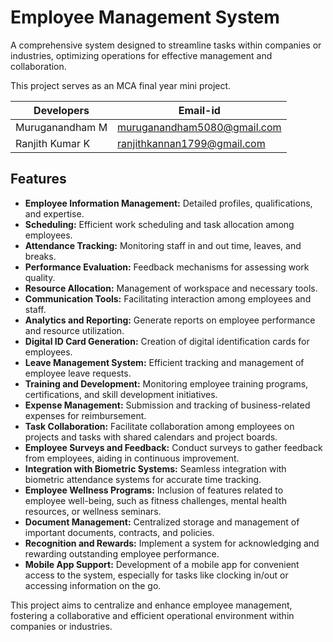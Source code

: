 # Employee Management System

A comprehensive system designed to streamline tasks within companies or industries, optimizing operations for effective management and collaboration.

This project serves as an MCA final year mini project.

|   Developers    |           Email-id           |
|-----------------|------------------------------|
| Muruganandham M | muruganandham5080@gmail.com  | 
| Ranjith Kumar K | ranjithkannan1799@gmail.com  |

## Features
- **Employee Information Management:** Detailed profiles, qualifications, and expertise.
- **Scheduling:** Efficient work scheduling and task allocation among employees.
- **Attendance Tracking:** Monitoring staff in and out time, leaves, and breaks.
- **Performance Evaluation:** Feedback mechanisms for assessing work quality.
- **Resource Allocation:** Management of workspace and necessary tools.
- **Communication Tools:** Facilitating interaction among employees and staff.
- **Analytics and Reporting:** Generate reports on employee performance and resource utilization.
- **Digital ID Card Generation:** Creation of digital identification cards for employees.
- **Leave Management System:** Efficient tracking and management of employee leave requests.
- **Training and Development:** Monitoring employee training programs, certifications, and skill development initiatives.
- **Expense Management:** Submission and tracking of business-related expenses for reimbursement.
- **Task Collaboration:** Facilitate collaboration among employees on projects and tasks with shared calendars and project boards.
- **Employee Surveys and Feedback:** Conduct surveys to gather feedback from employees, aiding in continuous improvement.
- **Integration with Biometric Systems:** Seamless integration with biometric attendance systems for accurate time tracking.
- **Employee Wellness Programs:** Inclusion of features related to employee well-being, such as fitness challenges, mental health resources, or wellness seminars.
- **Document Management:** Centralized storage and management of important documents, contracts, and policies.
- **Recognition and Rewards:** Implement a system for acknowledging and rewarding outstanding employee performance.
- **Mobile App Support:** Development of a mobile app for convenient access to the system, especially for tasks like clocking in/out or accessing information on the go.

This project aims to centralize and enhance employee management, fostering a collaborative and efficient operational environment within companies or industries.
